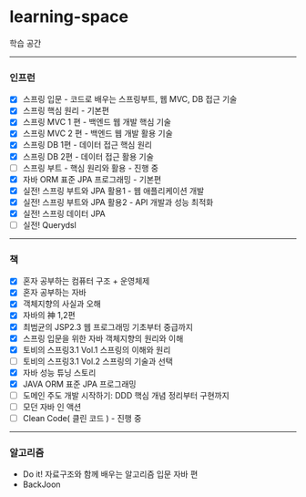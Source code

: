 # learning-space
학습 공간

---

### 인프런
- [x] 스프링 입문 - 코드로 배우는 스프링부트, 웹 MVC, DB 접근 기술
- [x] 스프링 핵심 원리 - 기본편
- [x] 스프링 MVC 1 편 - 백엔드 웹 개발 핵심 기술
- [x] 스프링 MVC 2 편 - 백엔드 웹 개발 활용 기술
- [x] 스프링 DB 1편 - 데이터 접근 핵심 원리
- [x] 스프링 DB 2편 - 데이터 접근 활용 기술
- [ ] 스프링 부트 - 핵심 원리와 활용 - 진행 중 
- [x] 자바 ORM 표준 JPA 프로그래밍 - 기본편
- [x] 실전! 스프링 부트와 JPA 활용1 - 웹 애플리케이션 개발
- [x] 실전! 스프링 부트와 JPA 활용2 - API 개발과 성능 최적화
- [x] 실전! 스프링 데이터 JPA
- [ ] 실전! Querydsl

---

### 책
- [x] 혼자 공부하는 컴퓨터 구조 + 운영체제
- [x] 혼자 공부하는 자바
- [x] 객체지향의 사실과 오해
- [x] 자바의 神 1,2편
- [x] 최범균의 JSP2.3 웹 프로그래밍 기초부터 중급까지
- [x] 스프링 입문을 위한 자바 객체지향의 원리와 이해
- [x] 토비의 스프링3.1 Vol.1 스프링의 이해와 원리
- [ ] 토비의 스프링3.1 Vol.2 스프링의 기술과 선택
- [x] 자바 성능 튜닝 스토리
- [x] JAVA ORM 표준 JPA 프로그래밍
- [ ] 도메인 주도 개발 시작하기: DDD 핵심 개념 정리부터 구현까지
- [ ] 모던 자바 인 액션
- [ ] Clean Code( 클린 코드 ) - 진행 중

---

### 알고리즘
- Do it! 자료구조와 함께 배우는 알고리즘 입문 자바 편
- BackJoon
